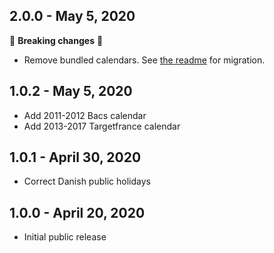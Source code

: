 ## 2.0.0 - May 5, 2020

🚨 **Breaking changes** 🚨

- Remove bundled calendars. See [the readme](README.md#version-200-breaking-changes) for migration.

## 1.0.2 - May 5, 2020

- Add 2011-2012 Bacs calendar
- Add 2013-2017 Targetfrance calendar

## 1.0.1 - April 30, 2020

- Correct Danish public holidays

## 1.0.0 - April 20, 2020

- Initial public release
